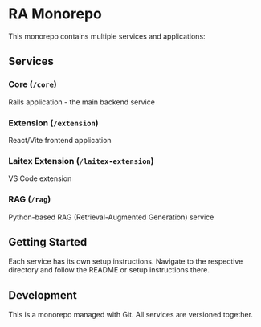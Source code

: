 # RA Monorepo

This monorepo contains multiple services and applications:

## Services

### Core (`/core`)
Rails application - the main backend service

### Extension (`/extension`)
React/Vite frontend application

### Laitex Extension (`/laitex-extension`)
VS Code extension

### RAG (`/rag`)
Python-based RAG (Retrieval-Augmented Generation) service

## Getting Started

Each service has its own setup instructions. Navigate to the respective directory and follow the README or setup instructions there.

## Development

This is a monorepo managed with Git. All services are versioned together. 